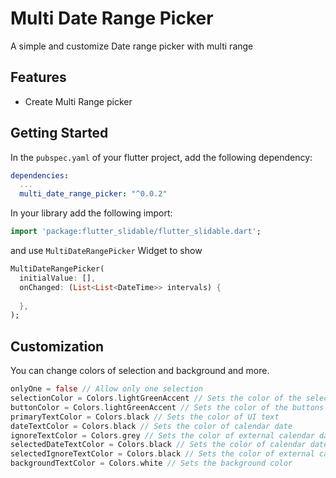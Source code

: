 # Multi Date Range Picker

A simple and customize Date range picker with multi range

## Features

* Create Multi Range picker

## Getting Started

In the `pubspec.yaml` of your flutter project, add the following dependency:

```yaml
dependencies:
  ...
  multi_date_range_picker: "^0.0.2"
```

In your library add the following import:

```dart
import 'package:flutter_slidable/flutter_slidable.dart';
```

and use `MultiDateRangePicker` Widget to show

```dart
MultiDateRangePicker(
  initialValue: [],
  onChanged: (List<List<DateTime>> intervals) {
    
  },
);
```

## Customization

You can change colors of selection and background and more.


```dart
onlyOne = false // Allow only one selection
selectionColor = Colors.lightGreenAccent // Sets the color of the selection
buttonColor = Colors.lightGreenAccent // Sets the color of the buttons
primaryTextColor = Colors.black // Sets the color of UI text
dateTextColor = Colors.black // Sets the color of calendar date
ignoreTextColor = Colors.grey // Sets the color of external calendar date
selectedDateTextColor = Colors.black // Sets the color of calendar date when is selected
selectedIgnoreTextColor = Colors.black // Sets the color of external calendar date when is selected
backgroundTextColor = Colors.white // Sets the background color
```